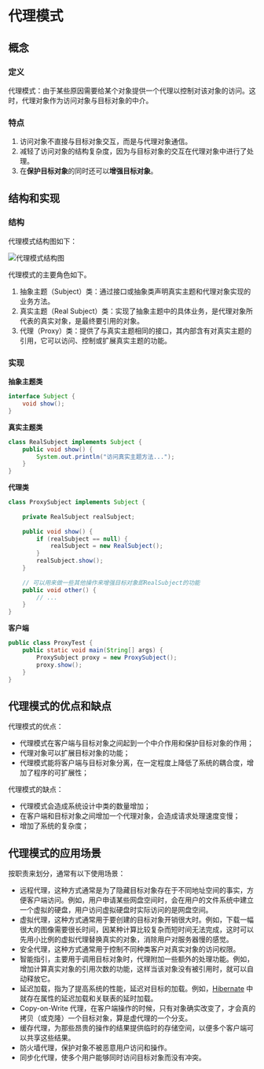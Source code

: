 # 代理模式

## 概念

### 定义

代理模式：由于某些原因需要给某个对象提供一个代理以控制对该对象的访问。这时，代理对象作为访问对象与目标对象的中介。

### 特点

1. 访问对象不直接与目标对象交互，而是与代理对象通信。
2. 减轻了访问对象的结构复杂度，因为与目标对象的交互在代理对象中进行了处理。
3. 在**保护目标对象**的同时还可以**增强目标对象**。

## 结构和实现

### 结构



代理模式结构图如下：

![代理模式结构图](https://i.loli.net/2020/09/21/5JzBIVhiG1H4T6W.png)

代理模式的主要角色如下。

1. 抽象主题（Subject）类：通过接口或抽象类声明真实主题和代理对象实现的业务方法。
2. 真实主题（Real Subject）类：实现了抽象主题中的具体业务，是代理对象所代表的真实对象，是最终要引用的对象。
3. 代理（Proxy）类：提供了与真实主题相同的接口，其内部含有对真实主题的引用，它可以访问、控制或扩展真实主题的功能。

### 实现

**抽象主题类**

```java
interface Subject {
    void show();
}
```

**真实主题类**

```java
class RealSubject implements Subject {
    public void show() {
        System.out.println("访问真实主题方法...");
    }
}
```

**代理类**

```java
class ProxySubject implements Subject {
    
    private RealSubject realSubject;
    
    public void show() {
        if (realSubject == null) {
            realSubject = new RealSubject();
        }
        realSubject.show();
    }
    
    // 可以用来做一些其他操作来增强目标对象即RealSubject的功能
    public void other() {
        // ...
    }
}
```

**客户端**

```java
public class ProxyTest {
	public static void main(String[] args) {
        ProxySubject proxy = new ProxySubject();
        proxy.show();
    }
}
```

## 代理模式的优点和缺点

代理模式的优点：

- 代理模式在客户端与目标对象之间起到一个中介作用和保护目标对象的作用；
- 代理对象可以扩展目标对象的功能；
- 代理模式能将客户端与目标对象分离，在一定程度上降低了系统的耦合度，增加了程序的可扩展性；


代理模式的缺点：

- 代理模式会造成系统设计中类的数量增加；
- 在客户端和目标对象之间增加一个代理对象，会造成请求处理速度变慢；
- 增加了系统的复杂度；

## 代理模式的应用场景

按职责来划分，通常有以下使用场景：  

- 远程代理，这种方式通常是为了隐藏目标对象存在于不同地址空间的事实，方便客户端访问。例如，用户申请某些网盘空间时，会在用户的文件系统中建立一个虚拟的硬盘，用户访问虚拟硬盘时实际访问的是网盘空间。
- 虚拟代理，这种方式通常用于要创建的目标对象开销很大时。例如，下载一幅很大的图像需要很长时间，因某种计算比较复杂而短时间无法完成，这时可以先用小比例的虚拟代理替换真实的对象，消除用户对服务器慢的感觉。
- 安全代理，这种方式通常用于控制不同种类客户对真实对象的访问权限。
- 智能指引，主要用于调用目标对象时，代理附加一些额外的处理功能。例如，增加计算真实对象的引用次数的功能，这样当该对象没有被引用时，就可以自动释放它。
- 延迟加载，指为了提高系统的性能，延迟对目标的加载。例如，[Hibernate](http://c.biancheng.net/hibernate/) 中就存在属性的延迟加载和关联表的延时加载。
- Copy-on-Write 代理，在客户端操作的时候，只有对象确实改变了，才会真的拷贝（或克隆）一个目标对象，算是虚代理的一个分支。  
- 缓存代理，为那些昂贵的操作的结果提供临时的存储空间，以便多个客户端可以共享这些结果。
- 防火墙代理，保护对象不被恶意用户访问和操作。 
- 同步化代理，使多个用户能够同时访问目标对象而没有冲突。 

